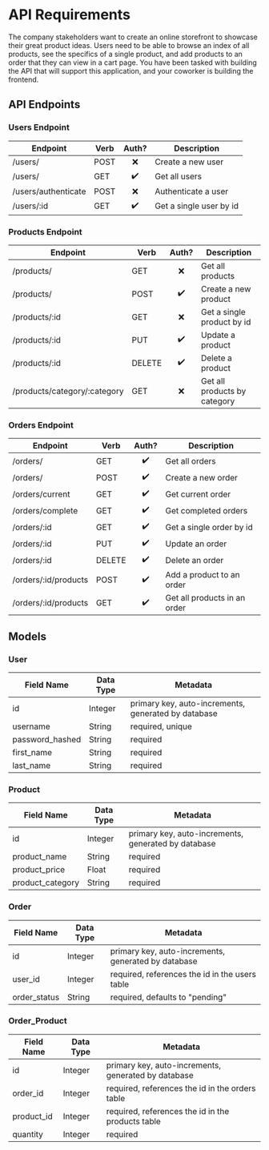 # API Requirements

The company stakeholders want to create an online storefront to showcase their great product ideas. Users need to be able to browse an index of all products, see the specifics of a single product, and add products to an order that they can view in a cart page. You have been tasked with building the API that will support this application, and your coworker is building the frontend.

## API Endpoints

### Users Endpoint

| Endpoint            | Verb | Auth? | Description             |
| ------------------- | ---- | :---: | ----------------------- |
| /users/             | POST |  ❌   | Create a new user       |
| /users/             | GET  |  ✔️   | Get all users           |
| /users/authenticate | POST |  ❌   | Authenticate a user     |
| /users/:id          | GET  |  ✔️   | Get a single user by id |

### Products Endpoint

| Endpoint                     | Verb   | Auth? | Description                  |
| ---------------------------- | ------ | :---: | ---------------------------- |
| /products/                   | GET    |  ❌   | Get all products             |
| /products/                   | POST   |  ✔️   | Create a new product         |
| /products/:id                | GET    |  ❌   | Get a single product by id   |
| /products/:id                | PUT    |  ✔️   | Update a product             |
| /products/:id                | DELETE |  ✔️   | Delete a product             |
| /products/category/:category | GET    |  ❌   | Get all products by category |

### Orders Endpoint

| Endpoint             | Verb   | Auth? | Description                  |
| -------------------- | ------ | :---: | ---------------------------- |
| /orders/             | GET    |  ✔️   | Get all orders               |
| /orders/             | POST   |  ✔️   | Create a new order           |
| /orders/current      | GET    |  ✔️   | Get current order            |
| /orders/complete     | GET    |  ✔️   | Get completed orders         |
| /orders/:id          | GET    |  ✔️   | Get a single order by id     |
| /orders/:id          | PUT    |  ✔️   | Update an order              |
| /orders/:id          | DELETE |  ✔️   | Delete an order              |
| /orders/:id/products | POST   |  ✔️   | Add a product to an order    |
| /orders/:id/products | GET    |  ✔️   | Get all products in an order |

## Models

### User

| Field Name | Data Type | Metadata                                            |
| ---------- | --------- | --------------------------------------------------- |
| id         | Integer   | primary key, auto-increments, generated by database |
| username   | String    | required, unique                                    |
| password_hashed   | String    | required                                            |
| first_name | String    | required                                            |
| last_name  | String    | required                                            |

### Product

| Field Name | Data Type | Metadata                                            |
| ---------- | --------- | --------------------------------------------------- |
| id         | Integer   | primary key, auto-increments, generated by database |
| product_name       | String    | required                                            |
| product_price      | Float     | required                                            |
| product_category   | String    | required                                            |

### Order

| Field Name | Data Type | Metadata                                            |
| ---------- | --------- | --------------------------------------------------- |
| id         | Integer   | primary key, auto-increments, generated by database |
| user_id    | Integer   | required, references the id in the users table      |
| order_status     | String    | required, defaults to "pending"                      |

### Order_Product

| Field Name | Data Type | Metadata                                            |
| ---------- | --------- | --------------------------------------------------- |
| id         | Integer   | primary key, auto-increments, generated by database |
| order_id   | Integer   | required, references the id in the orders table     |
| product_id | Integer   | required, references the id in the products table   |
| quantity   | Integer   | required                                            |
